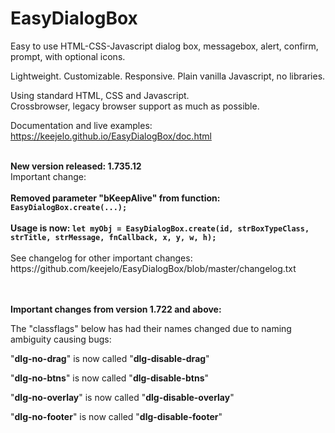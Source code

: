 # EasyDialogBox

Easy to use HTML-CSS-Javascript dialog box, messagebox, alert, confirm, prompt, with optional icons.

Lightweight. Customizable. Responsive. Plain vanilla Javascript, no libraries.

Using standard HTML, CSS and Javascript.  
Crossbrowser, legacy browser support as much as possible.

Documentation and live examples: https://keejelo.github.io/EasyDialogBox/doc.html

<br />
<b>New version released: 1.735.12</b>
<br />
Important change: 
<br /><br />
<b>Removed parameter "bKeepAlive" from function: <code>EasyDialogBox.create(...);</code></b>
<br/ ><br />
<b>Usage is now: <code>let myObj = EasyDialogBox.create(id, strBoxTypeClass, strTitle, strMessage, fnCallback, x, y, w, h);</code></b>
<br/ ><br />
See changelog for other important changes: https://github.com/keejelo/EasyDialogBox/blob/master/changelog.txt
<br />
<br />
<br />

<b>Important changes from version 1.722 and above:</b>

The "classflags" below has had their names changed due to naming ambiguity causing bugs:

"<b>dlg-no-drag</b>" is now called "<b>dlg-disable-drag</b>"

"<b>dlg-no-btns</b>" is now called "<b>dlg-disable-btns</b>"

"<b>dlg-no-overlay</b>" is now called "<b>dlg-disable-overlay</b>"

"<b>dlg-no-footer</b>" is now called "<b>dlg-disable-footer</b>"

